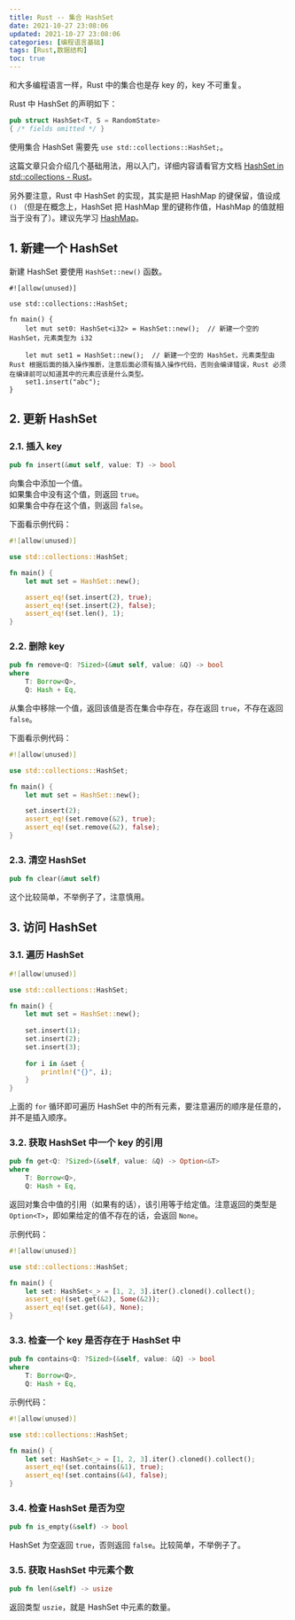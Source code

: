 ```yaml
---
title: Rust -- 集合 HashSet
date: 2021-10-27 23:08:06
updated: 2021-10-27 23:08:06
categories: [编程语言基础]
tags: [Rust,数据结构]
toc: true
---
```


和大多编程语言一样，Rust 中的集合也是存 key 的，key 不可重复。



Rust 中 HashSet 的声明如下：

```rust
pub struct HashSet<T, S = RandomState> 
{ /* fields omitted */ }
```

使用集合 HashSet 需要先 `use std::collections::HashSet;`。

这篇文章只会介绍几个基础用法，用以入门，详细内容请看官方文档 [HashSet in std::collections - Rust](https://doc.rust-lang.org/stable/std/collections/struct.HashSet.html)。

另外要注意，Rust 中 HashSet 的实现，其实是把 HashMap 的键保留，值设成 `()` （但是在概念上，HashSet 把 HashMap 里的键称作值，HashMap 的值就相当于没有了）。建议先学习 [HashMap](https://gukaifeng.cn/archives/53/)。

<!--more-->



## 1. 新建一个 HashSet

新建 HashSet 要使用 `HashSet::new()` 函数。

```
#![allow(unused)]

use std::collections::HashSet;

fn main() {
    let mut set0: HashSet<i32> = HashSet::new();  // 新建一个空的 HashSet，元素类型为 i32
    
    let mut set1 = HashSet::new();  // 新建一个空的 HashSet，元素类型由 Rust 根据后面的插入操作推断，注意后面必须有插入操作代码，否则会编译错误，Rust 必须在编译前可以知道其中的元素应该是什么类型。
    set1.insert("abc");
}
```





## 2. 更新 HashSet

### 2.1. 插入 key

```rust
pub fn insert(&mut self, value: T) -> bool
```

向集合中添加一个值。  
如果集合中没有这个值，则返回 `true`。  
如果集合中存在这个值，则返回 `false`。

下面看示例代码：

```rust
#![allow(unused)]

use std::collections::HashSet;

fn main() {
    let mut set = HashSet::new();

    assert_eq!(set.insert(2), true);
    assert_eq!(set.insert(2), false);
    assert_eq!(set.len(), 1);
}
```





### 2.2. 删除 key

```rust
pub fn remove<Q: ?Sized>(&mut self, value: &Q) -> bool
where
    T: Borrow<Q>,
    Q: Hash + Eq, 
```

从集合中移除一个值，返回该值是否在集合中存在，存在返回 `true`，不存在返回 `false`。

下面看示例代码：

```rust
#![allow(unused)]

use std::collections::HashSet;

fn main() {
    let mut set = HashSet::new();

    set.insert(2);
    assert_eq!(set.remove(&2), true);
    assert_eq!(set.remove(&2), false);
}
```



### 2.3. 清空 HashSet

```rust
pub fn clear(&mut self)
```

这个比较简单，不举例子了，注意慎用。





## 3. 访问 HashSet



### 3.1. 遍历 HashSet

```rust
#![allow(unused)]

use std::collections::HashSet;

fn main() {
    let mut set = HashSet::new();
    
    set.insert(1);
    set.insert(2);
    set.insert(3);
    
    for i in &set {
        println!("{}", i);
    }
}
```

上面的 `for` 循环即可遍历 HashSet 中的所有元素，要注意遍历的顺序是任意的，并不是插入顺序。





### 3.2. 获取 HashSet 中一个 key 的引用

```rust
pub fn get<Q: ?Sized>(&self, value: &Q) -> Option<&T>
where
    T: Borrow<Q>,
    Q: Hash + Eq, 
```

返回对集合中值的引用（如果有的话），该引用等于给定值。注意返回的类型是 `Option<T>`，即如果给定的值不存在的话，会返回 `None`。

示例代码：

```rust
#![allow(unused)]

use std::collections::HashSet;

fn main() {
    let set: HashSet<_> = [1, 2, 3].iter().cloned().collect();
    assert_eq!(set.get(&2), Some(&2));
    assert_eq!(set.get(&4), None);
}
```







### 3.3. 检查一个 key 是否存在于 HashSet 中

```rust
pub fn contains<Q: ?Sized>(&self, value: &Q) -> bool
where
    T: Borrow<Q>,
    Q: Hash + Eq, 
```

示例代码：

```rust
#![allow(unused)]

use std::collections::HashSet;

fn main() {
    let set: HashSet<_> = [1, 2, 3].iter().cloned().collect();
    assert_eq!(set.contains(&1), true);
    assert_eq!(set.contains(&4), false);
}
```





### 3.4. 检查 HashSet 是否为空

```rust
pub fn is_empty(&self) -> bool
```



HashSet 为空返回 `true`，否则返回 `false`。比较简单，不举例子了。



### 3.5. 获取 HashSet 中元素个数

```rust
pub fn len(&self) -> usize
```

返回类型 `uszie`，就是 HashSet 中元素的数量。